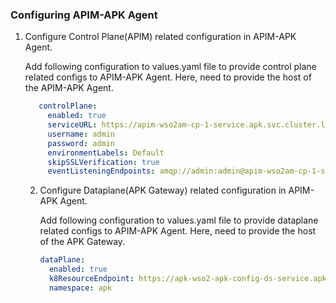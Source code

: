 ### Configuring APIM-APK Agent

1. Configure Control Plane(APIM) related configuration in APIM-APK Agent.

    Add following configuration to values.yaml file to provide control plane related configs to APIM-APK Agent. Here, need to provide the host of the APIM-APK Agent.

    ``` yaml
       controlPlane:
         enabled: true
         serviceURL: https://apim-wso2am-cp-1-service.apk.svc.cluster.local:9443/
         username: admin
         password: admin
         environmentLabels: Default
         skipSSLVerification: true
         eventListeningEndpoints: amqp://admin:admin@apim-wso2am-cp-1-service.apk.svc.cluster.local:5672?retries='10'&connectdelay='30'
    ```

   2. Configure Dataplane(APK Gateway) related configuration in APIM-APK Agent.

       Add following configuration to values.yaml file to provide dataplane related configs to APIM-APK Agent. Here, need to provide the host of the APK Gateway.

       ``` yaml
       dataPlane:
         enabled: true
         k8ResourceEndpoint: https://apk-wso2-apk-config-ds-service.apk.svc.cluster.local:9443/api/configurator/apis/generate-k8s-resources
         namespace: apk
       ```
